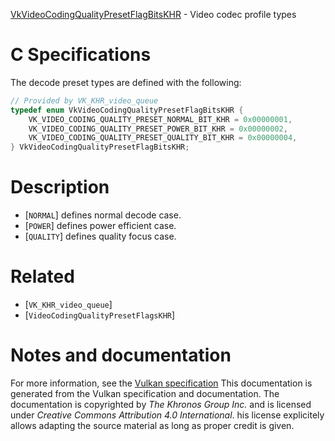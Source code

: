 [VkVideoCodingQualityPresetFlagBitsKHR](https://www.khronos.org/registry/vulkan/specs/1.3-extensions/man/html/VkVideoCodingQualityPresetFlagBitsKHR.html) - Video codec profile types

# C Specifications
The decode preset types are defined with the following:
```c
// Provided by VK_KHR_video_queue
typedef enum VkVideoCodingQualityPresetFlagBitsKHR {
    VK_VIDEO_CODING_QUALITY_PRESET_NORMAL_BIT_KHR = 0x00000001,
    VK_VIDEO_CODING_QUALITY_PRESET_POWER_BIT_KHR = 0x00000002,
    VK_VIDEO_CODING_QUALITY_PRESET_QUALITY_BIT_KHR = 0x00000004,
} VkVideoCodingQualityPresetFlagBitsKHR;
```

# Description
- [`NORMAL`] defines normal decode case.
- [`POWER`] defines power efficient case.
- [`QUALITY`] defines quality focus case.

# Related
- [`VK_KHR_video_queue`]
- [`VideoCodingQualityPresetFlagsKHR`]

# Notes and documentation
For more information, see the [Vulkan specification](https://www.khronos.org/registry/vulkan/specs/1.3-extensions/html/vkspec.html)
This documentation is generated from the Vulkan specification and documentation.
The documentation is copyrighted by *The Khronos Group Inc.* and is licensed under *Creative Commons Attribution 4.0 International*.
his license explicitely allows adapting the source material as long as proper credit is given.
        